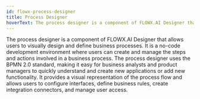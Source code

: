 ```yaml
---
id: flowx-process-designer
title: Process Designer
hoverText: The process designer is a component of FLOWX.AI Designer that allows users to create and design business processes using process definitions.
---
```


The process designer is a component of FLOWX.AI Designer that allows users to visually design and define business processes. It is a no-code development environment where users can create and manage the steps and actions involved in a business process. The process designer uses the BPMN 2.0 standard, making it easy for business analysts and product managers to quickly understand and create new applications or add new functionality. It provides a visual representation of the process flow and allows users to configure interfaces, define business rules, create integration connectors, and manage user access.

